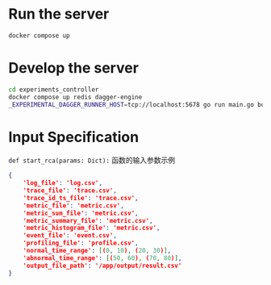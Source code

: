 # Run the server 

```bash
docker compose up
```

# Develop the server

```bash
cd experiments_controller
docker compose up redis dagger-engine
_EXPERIMENTAL_DAGGER_RUNNER_HOST=tcp://localhost:5678 go run main.go both # --port 8082 
```

# Input Specification

`def start_rca(params: Dict):` 函数的输入参数示例

```json
{
    'log_file': 'log.csv',
    'trace_file': 'trace.csv',
    'trace_id_ts_file': 'trace.csv',
    'metric_file': 'metric.csv',
    'metric_sum_file': 'metric.csv',
    'metric_summary_file': 'metric.csv',
    'metric_histogram_file': 'metric.csv',
    'event_file': 'event.csv',
    'profiling_file': 'profile.csv',
    'normal_time_range': [(0, 10), (20, 30)],
    'abnormal_time_range': [(50, 60), (70, 80)],
    'output_file_path': '/app/output/result.csv'
}
```